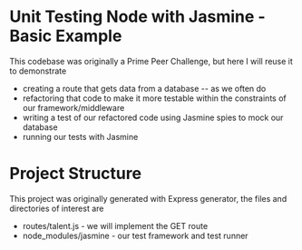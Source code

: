 # Unit Testing Node with Jasmine - Basic Example

This codebase was originally a Prime Peer Challenge, but here
I will reuse it to demonstrate

* creating a route that gets data from a database -- as we often do
* refactoring that code to make it more testable within the constraints 
of our framework/middleware
* writing a test of our refactored code using Jasmine spies to mock our database
* running our tests with Jasmine

# Project Structure

This project was originally generated with Express generator, the files and 
directories of interest are

* routes/talent.js - we will implement the GET route
* node_modules/jasmine - our test framework and test runner
